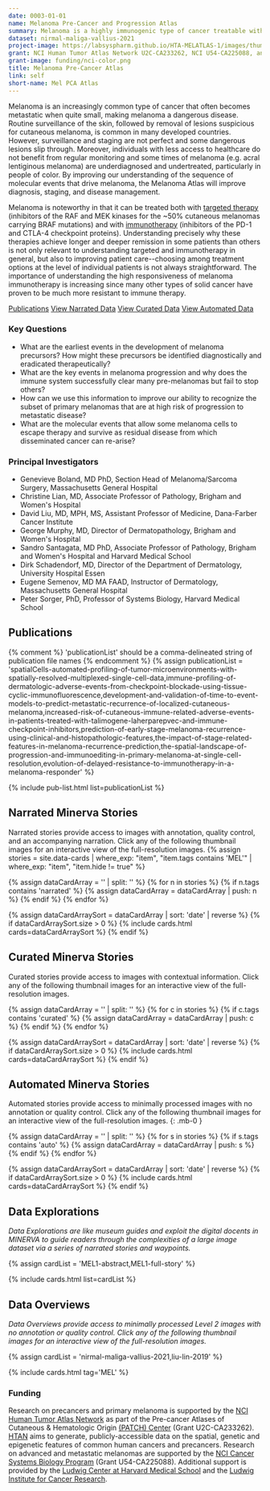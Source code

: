 ```yaml
---
date: 0003-01-01
name: Melanoma Pre-Cancer and Progression Atlas
summary: Melanoma is a highly immunogenic type of cancer treatable with minor surgery when localized to superficial layers of the skin but potentially lethal when it invades deep into the dermis and metastasizes. The Melanoma Pre-Cancer and Progression Atlas aims to identify the earliest molecular changes in pre-cancer and determine the sequence of events that ultimately leads to disseminated disease. This work is a component of the National Cancer Institute [Human Tumor Atlas Network (HTAN)](https://www.cancer.gov/research/key-initiatives/moonshot-cancer-initiative/implementation/human-tumor-atlas)(a [Cancer Moonshot Initiative](https://www.cancer.gov/research/key-initiatives/moonshot-cancer-initiative)) and [Cancer Systems Biology Program](https://csbconsortium.org/).
dataset: nirmal-maliga-vallius-2021
project-image: https://labsyspharm.github.io/HTA-MELATLAS-1/images/thumbnail-MEL1-abstract.jpg
grant: NCI Human Tumor Atlas Network U2C-CA233262, NCI U54-CA225088, and the Ludwig Cancer Research Foundation
grant-image: funding/nci-color.png
title: Melanoma Pre-Cancer Atlas
link: self
short-name: Mel PCA Atlas
---
```


Melanoma is an increasingly common type of cancer that often becomes metastatic when quite small, making melanoma a dangerous disease. Routine surveillance of the skin, followed by removal of lesions suspicious for cutaneous melanoma, is common in many developed countries. However, surveillance and staging are not perfect and some dangerous lesions slip through. Moreover, individuals with less access to healthcare do not benefit from regular monitoring and some times of melanoma (e.g. acral lentiginous melanoma) are underdiagnosed and undertreated, particularly in people of color. By improving our understanding of the sequence of molecular events that drive melanoma, the Melanoma Atlas will improve diagnosis, staging, and disease management.

Melanoma is noteworthy in that it can be treated both with [targeted therapy](https://www.nejm.org/doi/full/10.1056/NEJMoa1406037) (inhibitors of the RAF and MEK kinases for the ~50% cutaneous melanomas carrying BRAF mutations) and with [immunotherapy](https://www.nejm.org/doi/full/10.1056/nejmoa1302369) (inhibitors of the PD-1 and CTLA-4 checkpoint proteins). Understanding precisely why these therapies achieve longer and deeper remission in some patients than others is not only relevant to understanding targeted and immunotherapy in general, but also to improving patient care--choosing among treatment options at the level of individual patients is not always straightforward. The importance of understanding the high responsiveness of melanoma immunotherapy is increasing since many other types of solid cancer have proven to be much more resistant to immune therapy.

<a href="#publications" class="button2">Publications</a>
<a href="#narrated-minerva-stories" class="button">View Narrated Data</a>
<a href="#curated-minerva-stories" class="button2">View Curated Data</a>
<a href="#automated-minerva-stories" class="button">View Automated Data</a>

### Key Questions
* What are the earliest events in the development of melanoma precursors? How might these precursors be identified diagnostically and eradicated therapeutically?
* What are the key events in melanoma progression and why does the immune system successfully clear many pre-melanomas but fail to stop others?
* How can we use this information to improve our ability to recognize the subset of primary melanomas that are at high risk of progression to metastatic disease?
* What are the molecular events that allow some melanoma cells to escape therapy and survive as residual disease from which disseminated cancer can re-arise?

### Principal Investigators
* Genevieve Boland, MD PhD, Section Head of Melanoma/Sarcoma Surgery, Massachusetts General Hospital
* Christine Lian, MD, Associate Professor of Pathology, Brigham and Women's Hospital
* David Liu, MD, MPH, MS, Assistant Professor of Medicine, Dana-Farber Cancer Institute
* George Murphy, MD, Director of Dermatopathology, Brigham and Women's Hospital
* Sandro Santagata, MD PhD, Associate Professor of Pathology, Brigham and Women's Hospital and Harvard Medical School
* Dirk Schadendorf, MD, Director of the Department of Dermatology, University Hospital Essen
* Eugene Semenov, MD MA FAAD, Instructor of Dermatology, Massachusetts General Hospital
* Peter Sorger, PhD, Professor of Systems Biology, Harvard Medical School

## Publications
{% comment %}
  'publicationList' should be a comma-delineated string of publication file names
{% endcomment %}
{% assign publicationList = 'spatialCells-automated-profiling-of-tumor-microenvironments-with-spatially-resolved-multiplexed-single-cell-data,immune-profiling-of-dermatologic-adverse-events-from-checkpoint-blockade-using-tissue-cyclic-immunofluorescence,development-and-validation-of-time-to-event-models-to-predict-metastatic-recurrence-of-localized-cutaneous-melanoma,increased-risk-of-cutaneous-immune-related-adverse-events-in-patients-treated-with-talimogene-laherparepvec-and-immune-checkpoint-inhibitors,prediction-of-early-stage-melanoma-recurrence-using-clinical-and-histopathologic-features,the-impact-of-stage-related-features-in-melanoma-recurrence-prediction,the-spatial-landscape-of-progression-and-immunoediting-in-primary-melanoma-at-single-cell-resolution,evolution-of-delayed-resistance-to-immunotherapy-in-a-melanoma-responder' %}

{% include pub-list.html list=publicationList %}

## Narrated Minerva Stories
Narrated stories provide access to images with annotation, quality control, and an accompanying narration. Click any of the following thumbnail images for an interactive view of the full-resolution images. 
{%
    assign stories = site.data-cards
    | where_exp: "item", "item.tags contains 'MEL'"
    | where_exp: "item", "item.hide != true"
%}

{% assign dataCardArray = '' | split: '' %}
{% for n in stories %}
  {% if n.tags contains 'narrated' %}
    {% assign dataCardArray = dataCardArray | push: n %}
  {% endif %}
{% endfor %}

{% assign dataCardArraySort = dataCardArray | sort: 'date' | reverse %}
{% if dataCardArraySort.size > 0 %}
  {% include cards.html cards=dataCardArraySort %}
{% endif %}

## Curated Minerva Stories
Curated stories provide access to images with contextual information. Click any of the following thumbnail images for an interactive view of the full-resolution images. 

{% assign dataCardArray = '' | split: '' %}
{% for c in stories %}
  {% if c.tags contains 'curated' %}
    {% assign dataCardArray = dataCardArray | push: c %}
  {% endif %}
{% endfor %}

{% assign dataCardArraySort = dataCardArray | sort: 'date' | reverse %}
{% if dataCardArraySort.size > 0 %}
  {% include cards.html cards=dataCardArraySort %}
{% endif %}

## Automated Minerva Stories
Automated stories provide access to minimally processed images with no annotation or quality control. Click any of the following thumbnail images for an interactive view of the full-resolution images.
{: .mb-0 }
 
{% assign dataCardArray = '' | split: '' %}
{% for s in stories %}
  {% if s.tags contains 'auto' %}
    {% assign dataCardArray = dataCardArray | push: s %}
  {% endif %}
{% endfor %}

{% assign dataCardArraySort = dataCardArray | sort: 'date' | reverse %}
{% if dataCardArraySort.size > 0 %}
  {% include cards.html cards=dataCardArraySort %}
{% endif %}

## Data Explorations
*Data Explorations are like museum guides and exploit the digital docents in MINERVA to guide readers through the complexities of a large image dataset via a series of narrated stories and waypoints.*

{% assign cardList = 'MEL1-abstract,MEL1-full-story' %}

{% include cards.html list=cardList %}

## Data Overviews
*Data Overviews provide access to minimally processed Level 2 images with no annotation or quality control. Click any of the following thumbnail images for an interactive view of the full-resolution images.*

{% assign cardList = 'nirmal-maliga-vallius-2021,liu-lin-2019' %}

{% include cards.html tag='MEL' %}

### Funding
Research on precancers and primary melanoma is supported by the [NCI Human Tumor Atlas Network](https://www.cancer.gov/research/key-initiatives/moonshot-cancer-initiative/implementation/human-tumor-atlas) as part of the Pre-cancer Atlases of Cutaneous & Hematologic Origin [(PATCH) Center](https://humantumoratlas.org/hta7) (Grant U2C-CA233262). [HTAN](https://doi.org/10.1016/j.cell.2020.03.053) aims to generate, publicly-accessible data on the spatial, genetic and epigenetic features of common human cancers and precancers. Research on advanced and metastatic melanomas are supported by the [NCI Cancer Systems Biology Program](https://csbconsortium.org/) (Grant U54-CA225088). Additional support is provided by the [Ludwig Center at Harvard Medical School](https://ludwigcenter.hms.harvard.edu/) and the [Ludwig Institute for Cancer Research](https://www.ludwigcancerresearch.org/).
